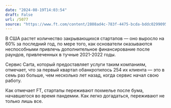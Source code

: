 ```yaml
---
date: "2024-08-19T14:03:54"
draft: False
url: /5077
source: "https://www.ft.com/content/2808ad4c-783f-4475-bcda-bddc0299095e"
---
```


В США растет количество закрывающихся стартапов — оно выросло на 60% за последний год, по мере того, как основатели оказываются неспособными привлечь дополнительное финансирование после раундов, привлеченных в тучные 2021-2022 годы.

Сервис Carta, который предоставляет услуги таким компаниям, отмечает, что за первый квартал обанкротилось 254 их клиента — это в семь раз больше, чем несколько лет назад, когда сервис начал свою работу.

Как отмечает FT, стартапы переживают похмелье после бума, начавшегося во время пандемии. Как легко догадаться, переживают не только лишь все.
